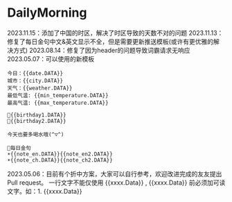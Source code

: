 # DailyMorning

2023.11.15：添加了中国的时区，解决了时区导致的天数不对的问题
2023.11.13：修复了每日金句中文&英文显示不全，但是需要更新推送模板(或许有更优雅的解决方式)
2023.08.14：修复了因为header的问题导致词霸请求无响应
2023.05.07：可以使用的新模板

```
今日：{{date.DATA}}
城市：{{city.DATA}}
天气：{{weather.DATA}}
最低气温: {{min_temperature.DATA}}
最高气温: {{max_temperature.DATA}}

🎂{{birthday1.DATA}}
🎂{{birthday2.DATA}}

今天也要多喝水哦(^▽^)

👋每日金句
☀{{note_en.DATA}}{{note_en2.DATA}}
☀{{note_ch.DATA}}{{note_ch2.DATA}}
```

2023.05.06：目前有个折中方案，大家可以自行参考，欢迎改进完成的友友提出Pull request。
一行文字不能仅使用 {{xxxx.Data}}  , {{xxxx.Data}} 前必须加可读文字。如：1. {{xxxx.Data}}